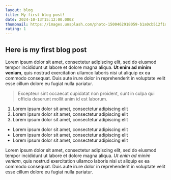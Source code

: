 ```yaml
---
layout: blog
title: My first blog post!
date: 2024-10-13T15:12:00.000Z
thumbnail: https://images.unsplash.com/photo-1500462918059-b1a0cb512f1d?q=80&w=3174&auto=format&fit=crop&ixlib=rb-4.0.3&ixid=M3wxMjA3fDB8MHxwaG90by1wYWdlfHx8fGVufDB8fHx8fA%3D%3D
rating: 1
---
```

## Here is my first blog post

Lorem ipsum dolor sit amet, consectetur adipiscing elit, sed do eiusmod tempor incididunt ut labore et dolore magna aliqua. **Ut enim ad minim veniam**, quis nostrud exercitation ullamco laboris nisi ut aliquip ex ea commodo consequat. Duis aute irure dolor in reprehenderit in voluptate velit esse cillum dolore eu fugiat nulla pariatur. 

> Excepteur sint occaecat cupidatat non proident, sunt in culpa qui officia deserunt mollit anim id est laborum.

1. Lorem ipsum dolor sit amet, consectetur adipiscing elit
2. Lorem ipsum dolor sit amet, consectetur adipiscing elit
3. Lorem ipsum dolor sit amet, consectetur adipiscing elit

* Lorem ipsum dolor sit amet, consectetur adipiscing elit
* Lorem ipsum dolor sit amet, consectetur adipiscing elit
* Lorem ipsum dolor sit amet, consectetur adipiscing elit

Lorem ipsum dolor sit amet, consectetur adipiscing elit, sed do eiusmod tempor incididunt ut labore et dolore magna aliqua. *Ut enim ad minim veniam*, quis nostrud exercitation ullamco laboris nisi ut aliquip ex ea commodo consequat. Duis aute irure dolor in reprehenderit in voluptate velit esse cillum dolore eu fugiat nulla pariatur.
